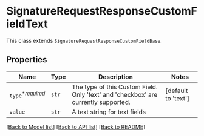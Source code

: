 # SignatureRequestResponseCustomFieldText

This class extends `SignatureRequestResponseCustomFieldBase`.

## Properties
Name | Type | Description | Notes
------------ | ------------- | ------------- | -------------
| `type`<sup>*_required_</sup> | ```str``` |  The type of this Custom Field. Only &#39;text&#39; and &#39;checkbox&#39; are currently supported.  |  [default to 'text'] |
| `value` | ```str``` |  A text string for text fields  |  |

[[Back to Model list]](../README.md#documentation-for-models) [[Back to API list]](../README.md#documentation-for-api-endpoints) [[Back to README]](../README.md)

